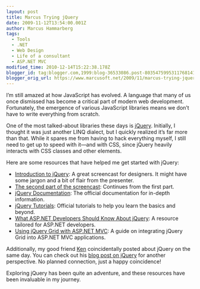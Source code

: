 ```yaml
---
layout: post
title: Marcus Trying jQuery
date: 2009-11-12T13:54:00.001Z
author: Marcus Hammarberg
tags:
  - Tools
  - .NET
  - Web Design
  - Life of a consultant
  - ASP.NET MVC
modified_time: 2010-12-14T15:22:38.178Z
blogger_id: tag:blogger.com,1999:blog-36533086.post-8035475995311768141
blogger_orig_url: https://www.marcusoft.net/2009/11/marcus-trying-jquery.html
---
```


I’m still amazed at how JavaScript has evolved. A language that many of us once dismissed has become a critical part of modern web development. Fortunately, the emergence of various JavaScript libraries means we don’t have to write everything from scratch.

One of the most talked-about libraries these days is [jQuery](http://jquery.com/). Initially, I thought it was just another LINQ dialect, but I quickly realized it’s far more than that. While it spares me from having to hack everything myself, I still need to get up to speed with it—and with CSS, since jQuery heavily interacts with CSS classes and other elements.

Here are some resources that have helped me get started with jQuery:

- [Introduction to jQuery](http://css-tricks.com/video-screencasts/20-introduction-to-jquery/): A great screencast for designers. It might have some jargon and a bit of flair from the presenter.
- [The second part of the screencast](http://css-tricks.com/video-screencasts/35-intro-to-jquery-2/): Continues from the first part.
- [jQuery Documentation](http://docs.jquery.com/): The official documentation for in-depth information.
- [jQuery Tutorials](http://docs.jquery.com/Tutorials): Official tutorials to help you learn the basics and beyond.
- [What ASP.NET Developers Should Know About jQuery](http://visitmix.com/Opinions/What-ASPNET-Developers-Should-Know-About-jQuery): A resource tailored for ASP.NET developers.
- [Using jQuery Grid with ASP.NET MVC](http://haacked.com/archive/2009/04/14/using-jquery-grid-with-asp.net-mvc.aspx): A guide on integrating jQuery Grid into ASP.NET MVC applications.

Additionally, my good friend [Ken](http://kenlarsson.blogspot.com/) coincidentally posted about jQuery on the same day. You can check out his [blog post on jQuery](http://kenlarsson.blogspot.com/2009/11/using-jquery-to-solve-problems_12.html) for another perspective. No planned connection, just a happy coincidence!

Exploring jQuery has been quite an adventure, and these resources have been invaluable in my journey.
